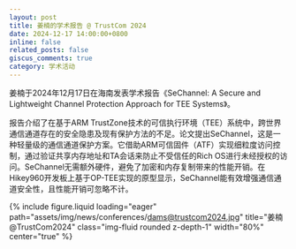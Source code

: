```yaml
---
layout: post
title: 姜楠的学术报告 @ TrustCom 2024
date: 2024-12-17 14:00:00+0800
inline: false
related_posts: false
giscus_comments: true
category: 学术活动
---
```


姜楠于2024年12月17日在海南发表学术报告《SeChannel: A Secure and Lightweight Channel Protection Approach for TEE Systems》。

报告介绍了在基于ARM TrustZone技术的可信执行环境（TEE）系统中，跨世界通信通道存在的安全隐患及现有保护方法的不足。论文提出SeChannel，这是一种轻量级的通信通道保护方案。它借助ARM可信固件（ATF）实现细粒度访问控制，通过验证共享内存地址和TA会话来防止不受信任的Rich OS进行未经授权的访问。SeChannel无需额外硬件，避免了加密和内存复制带来的性能开销。在Hikey960开发板上基于OP-TEE实现的原型显示，SeChannel能有效增强通信通道安全性，且性能开销可忽略不计。

{% include figure.liquid loading="eager" path="assets/img/news/conferences/dams@trustcom2024.jpg" title="姜楠@TrustCom2024" class="img-fluid rounded z-depth-1" width="80%" center="true" %}
